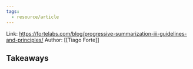 ```yaml
---
tags:
  - resource/article
---
```


Link: https://fortelabs.com/blog/progressive-summarization-iii-guidelines-and-principles/
Author: [[Tiago Forte]]

## Takeaways
